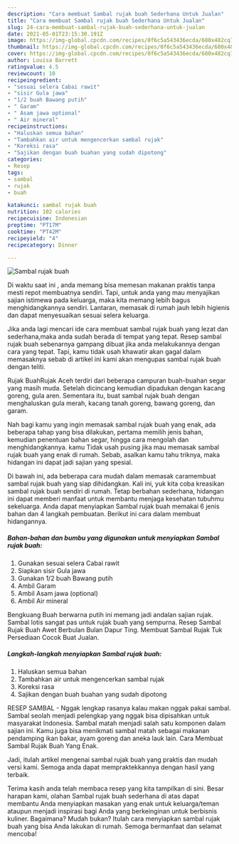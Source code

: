 ```yaml
---
description: "Cara membuat Sambal rujak buah Sederhana Untuk Jualan"
title: "Cara membuat Sambal rujak buah Sederhana Untuk Jualan"
slug: 24-cara-membuat-sambal-rujak-buah-sederhana-untuk-jualan
date: 2021-05-01T23:15:30.191Z
image: https://img-global.cpcdn.com/recipes/0f6c5a543436ecda/680x482cq70/sambal-rujak-buah-foto-resep-utama.jpg
thumbnail: https://img-global.cpcdn.com/recipes/0f6c5a543436ecda/680x482cq70/sambal-rujak-buah-foto-resep-utama.jpg
cover: https://img-global.cpcdn.com/recipes/0f6c5a543436ecda/680x482cq70/sambal-rujak-buah-foto-resep-utama.jpg
author: Louisa Barrett
ratingvalue: 4.5
reviewcount: 10
recipeingredient:
- "sesuai selera Cabai rawit"
- "sisir Gula jawa"
- "1/2 buah Bawang putih"
- " Garam"
- " Asam jawa optional"
- " Air mineral"
recipeinstructions:
- "Haluskan semua bahan"
- "Tambahkan air untuk mengencerkan sambal rujak"
- "Koreksi rasa"
- "Sajikan dengan buah buahan yang sudah dipotong"
categories:
- Resep
tags:
- sambal
- rujak
- buah

katakunci: sambal rujak buah 
nutrition: 102 calories
recipecuisine: Indonesian
preptime: "PT17M"
cooktime: "PT42M"
recipeyield: "4"
recipecategory: Dinner

---
```



![Sambal rujak buah](https://img-global.cpcdn.com/recipes/0f6c5a543436ecda/680x482cq70/sambal-rujak-buah-foto-resep-utama.jpg)

Di waktu  saat ini , anda memang bisa memesan makanan praktis tanpa mesti repot membuatnya sendiri. Tapi, untuk anda yang mau menyajikan sajian istimewa pada keluarga, maka kita memang lebih bagus menghidangkannya sendiri. Lantaran, memasak di rumah jauh lebih higienis dan dapat menyesuaikan sesuai selera keluarga.

Jika anda lagi mencari ide cara membuat sambal rujak buah yang lezat dan sederhana,maka anda sudah berada di tempat yang tepat. Resep sambal rujak buah  sebenarnya gampang dibuat jika anda melakukannya dengan cara yang tepat. Tapi, kamu tidak usah khawatir akan gagal dalam memasaknya 
sebab di artikel ini kami akan mengupas sambal rujak buah dengan teliti.  

Rujak BuahRujak Aceh terdiri dari beberapa campuran buah-buahan segar yang masih muda. Setelah dicincang kemudian dipadukan dengan kacang goreng, gula aren. Sementara itu, buat sambal rujak buah dengan menghaluskan gula merah, kacang tanah goreng, bawang goreng, dan garam.

Nah bagi kamu yang ingin memasak sambal rujak buah yang enak, ada beberapa tahap yang bisa dilakukan, pertama memilih jenis bahan, kemudian penentuan bahan segar, hingga cara mengolah dan menghidangkannya. kamu Tidak usah pusing jika mau memasak sambal rujak buah yang enak di rumah. Sebab, asalkan kamu  tahu triknya, maka hidangan ini dapat jadi sajian yang spesial.

Di bawah ini, ada beberapa cara mudah dalam memasak caramembuat sambal rujak buah yang siap dihidangkan. Kali ini, yuk kita coba kreasikan sambal rujak buah sendiri di rumah. Tetap berbahan sederhana, hidangan ini dapat memberi manfaat untuk membantu menjaga kesehatan tubuhmu sekeluarga. Anda dapat menyiapkan Sambal rujak buah memakai 6 jenis bahan dan 4 langkah pembuatan. Berikut ini cara dalam membuat hidangannya.

<!--inarticleads1-->

##### Bahan-bahan dan bumbu yang digunakan untuk menyiapkan Sambal rujak buah:

1. Gunakan sesuai selera Cabai rawit
1. Siapkan sisir Gula jawa
1. Gunakan 1/2 buah Bawang putih
1. Ambil  Garam
1. Ambil  Asam jawa (optional)
1. Ambil  Air mineral


Bengkuang Buah berwarna putih ini memang jadi andalan sajian rujak. Sambal lotis sangat pas untuk rujak buah yang sempurna. Resep Sambal Rujak Buah Awet Berbulan Bulan Dapur Ting. Membuat Sambal Rujak Tuk Persediaan Cocok Buat Jualan. 

<!--inarticleads2-->

##### Langkah-langkah menyiapkan Sambal rujak buah:

1. Haluskan semua bahan
1. Tambahkan air untuk mengencerkan sambal rujak
1. Koreksi rasa
1. Sajikan dengan buah buahan yang sudah dipotong


RESEP SAMBAL - Nggak lengkap rasanya kalau makan nggak pakai sambal. Sambal seolah menjadi pelengkap yang nggak bisa dipisahkan untuk masyarakat Indonesia. Sambal matah menjadi salah satu komponen dalam sajian ini. Kamu juga bisa menikmati sambal matah sebagai makanan pendamping ikan bakar, ayam goreng dan aneka lauk lain. Cara Membuat Sambal Rujak Buah Yang Enak. 

Jadi, itulah artikel mengenai  sambal rujak buah  yang praktis dan mudah versi kami. Semoga anda dapat mempraktekkannya dengan hasil yang terbaik. 

Terima kasih anda telah membaca resep yang kita tampilkan di sini. Besar harapan kami, olahan  Sambal rujak buah sederhana di atas dapat membantu Anda menyiapkan masakan yang enak untuk keluarga/teman ataupun menjadi inspirasi bagi Anda yang berkeinginan untuk berbisnis kuliner. Bagaimana? Mudah bukan? Itulah cara menyiapkan sambal rujak buah yang bisa Anda lakukan di rumah. Semoga bermanfaat dan selamat mencoba!

